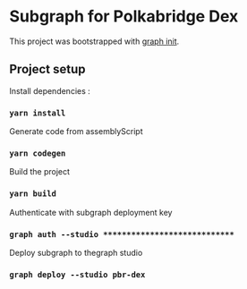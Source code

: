 # Subgraph for Polkabridge Dex

This project was bootstrapped with [graph init](https://thegraph.com/).

## Project setup

Install dependencies :

### `yarn install`

Generate code from assemblyScript

### `yarn codegen`

Build the project

### `yarn build`

Authenticate with subgraph deployment key

### `graph auth --studio ****************************`

Deploy subgraph to thegraph studio

### `graph deploy --studio pbr-dex`
